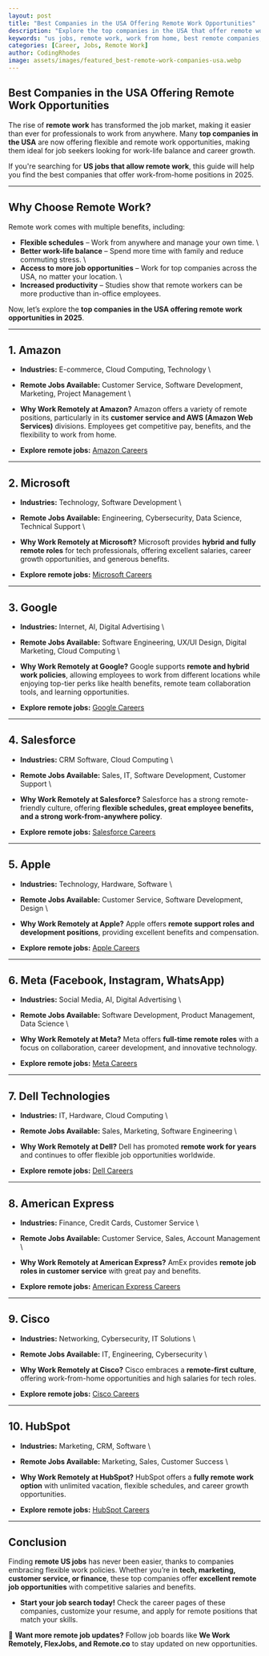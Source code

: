 ```yaml
---
layout: post
title: "Best Companies in the USA Offering Remote Work Opportunities"
description: "Explore the top companies in the USA that offer remote work opportunities. Learn about the best employers providing flexible work-from-home jobs in 2025."
keywords: "us jobs, remote work, work from home, best remote companies, USA job opportunities, flexible jobs"
categories: [Career, Jobs, Remote Work]
author: CodingRhodes
image: assets/images/featured_best-remote-work-companies-usa.webp
---
```


## Best Companies in the USA Offering Remote Work Opportunities

The rise of **remote work** has transformed the job market, making it easier than ever for professionals to work from anywhere. Many **top companies in the USA** are now offering flexible and remote work opportunities, making them ideal for job seekers looking for work-life balance and career growth.

If you're searching for **US jobs that allow remote work**, this guide will help you find the best companies that offer work-from-home positions in 2025.

---

## **Why Choose Remote Work?**

Remote work comes with multiple benefits, including:

-  **Flexible schedules** – Work from anywhere and manage your own time. \
-  **Better work-life balance** – Spend more time with family and reduce commuting stress. \
-  **Access to more job opportunities** – Work for top companies across the USA, no matter your location. \
-  **Increased productivity** – Studies show that remote workers can be more productive than in-office employees.

Now, let’s explore the **top companies in the USA offering remote work opportunities in 2025**.

---

## **1. Amazon**

  -  **Industries:** E-commerce, Cloud Computing, Technology  \
  -  **Remote Jobs Available:** Customer Service, Software Development, Marketing, Project Management  \
  -  **Why Work Remotely at Amazon?** Amazon offers a variety of remote positions, particularly in its **customer service and AWS (Amazon Web Services)** divisions. Employees get competitive pay, benefits, and the flexibility to work from home. 

-  **Explore remote jobs:** [Amazon Careers](https://www.amazon.jobs/en/)

---

## **2. Microsoft**

  -  **Industries:** Technology, Software Development  \
  -  **Remote Jobs Available:** Engineering, Cybersecurity, Data Science, Technical Support  \
  -  **Why Work Remotely at Microsoft?** Microsoft provides **hybrid and fully remote roles** for tech professionals, offering excellent salaries, career growth opportunities, and generous benefits. 

-  **Explore remote jobs:** [Microsoft Careers](https://careers.microsoft.com/)

---

## **3. Google**

  -  **Industries:** Internet, AI, Digital Advertising  \
  -  **Remote Jobs Available:** Software Engineering, UX/UI Design, Digital Marketing, Cloud Computing  \
  -  **Why Work Remotely at Google?** Google supports **remote and hybrid work policies**, allowing employees to work from different locations while enjoying top-tier perks like health benefits, remote team collaboration tools, and learning opportunities. 

-  **Explore remote jobs:** [Google Careers](https://careers.google.com/)

---

## **4. Salesforce**

  -  **Industries:** CRM Software, Cloud Computing  \
  -  **Remote Jobs Available:** Sales, IT, Software Development, Customer Support  \
  -  **Why Work Remotely at Salesforce?** Salesforce has a strong remote-friendly culture, offering **flexible schedules, great employee benefits, and a strong work-from-anywhere policy**. 

-  **Explore remote jobs:** [Salesforce Careers](https://www.salesforce.com/company/careers/)

---

## **5. Apple**

  -  **Industries:** Technology, Hardware, Software  \
  -  **Remote Jobs Available:** Customer Service, Software Development, Design  \
  -  **Why Work Remotely at Apple?** Apple offers **remote support roles and development positions**, providing excellent benefits and compensation. 

-  **Explore remote jobs:** [Apple Careers](https://jobs.apple.com/)

---

## **6. Meta (Facebook, Instagram, WhatsApp)**

  -  **Industries:** Social Media, AI, Digital Advertising  \
  -  **Remote Jobs Available:** Software Development, Product Management, Data Science  \
  -  **Why Work Remotely at Meta?** Meta offers **full-time remote roles** with a focus on collaboration, career development, and innovative technology. 

-  **Explore remote jobs:** [Meta Careers](https://www.metacareers.com/)

---

## **7. Dell Technologies**

  -  **Industries:** IT, Hardware, Cloud Computing  \
  -  **Remote Jobs Available:** Sales, Marketing, Software Engineering  \
  -  **Why Work Remotely at Dell?** Dell has promoted **remote work for years** and continues to offer flexible job opportunities worldwide. 

-  **Explore remote jobs:** [Dell Careers](https://jobs.dell.com/)

---

## **8. American Express**

  -  **Industries:** Finance, Credit Cards, Customer Service  \
  -  **Remote Jobs Available:** Customer Service, Sales, Account Management  \
  -  **Why Work Remotely at American Express?** AmEx provides **remote job roles in customer service** with great pay and benefits. 

-  **Explore remote jobs:** [American Express Careers](https://www.americanexpress.com/en-us/careers/)

---

## **9. Cisco**

  -  **Industries:** Networking, Cybersecurity, IT Solutions  \
  -  **Remote Jobs Available:** IT, Engineering, Cybersecurity  \
  -  **Why Work Remotely at Cisco?** Cisco embraces a **remote-first culture**, offering work-from-home opportunities and high salaries for tech roles. 

-  **Explore remote jobs:** [Cisco Careers](https://jobs.cisco.com/)

---

## **10. HubSpot**

  -  **Industries:** Marketing, CRM, Software  \
  -  **Remote Jobs Available:** Marketing, Sales, Customer Success  \
  -  **Why Work Remotely at HubSpot?** HubSpot offers a **fully remote work option** with unlimited vacation, flexible schedules, and career growth opportunities. 

-  **Explore remote jobs:** [HubSpot Careers](https://www.hubspot.com/careers)

---

## **Conclusion**

Finding **remote US jobs** has never been easier, thanks to companies embracing flexible work policies. Whether you’re in **tech, marketing, customer service, or finance**, these top companies offer **excellent remote job opportunities** with competitive salaries and benefits.

  -  **Start your job search today!** Check the career pages of these companies, customize your resume, and apply for remote positions that match your skills.

🚀 **Want more remote job updates?** Follow job boards like **We Work Remotely, FlexJobs, and Remote.co** to stay updated on new opportunities.


